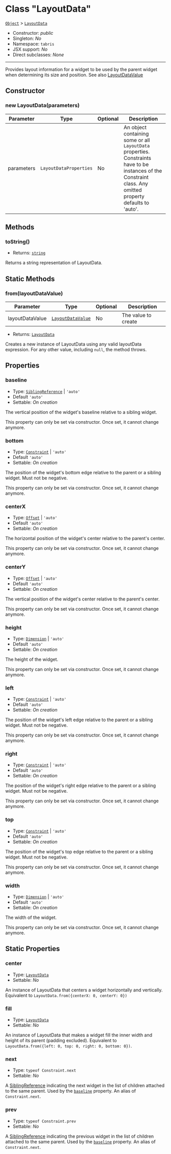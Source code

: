 ---
---
# Class "LayoutData"

<span style="white-space:nowrap;">[`Object`](https://developer.mozilla.org/en-US/docs/Web/JavaScript/Reference/Global_Objects/Object)</span> > <span style="white-space:nowrap;">[`LayoutData`](LayoutData.md)</span>

* Constructor: *public*
* Singleton: *No*
* Namespace: `tabris`
* JSX support: *No*
* Direct subclasses: *None*
--------
Provides layout information for a widget to be used by the parent widget when determining its size and position. See also [LayoutDataValue](./types.md#layoutDataValue)


## Constructor

### new LayoutData(parameters)

Parameter|Type|Optional|Description
-|-|-|-
parameters | <span style="white-space:nowrap;">`LayoutDataProperties`</span> | No | An object containing some or all `LayoutData` properties. Constraints have to be instances of the Constraint class. Any omitted property defaults to 'auto'.

## Methods

### toString()

* Returns: <span style="white-space:nowrap;">[`string`](https://developer.mozilla.org/en-US/docs/Web/JavaScript/Data_structures#String_type)</span>

Returns a string representation of LayoutData.

## Static Methods

### from(layoutDataValue)



Parameter|Type|Optional|Description
-|-|-|-
layoutDataValue | <span style="white-space:nowrap;">[`LayoutDataValue`](../types.md#layoutdatavalue)</span> | No | The value to create
* Returns: <span style="white-space:nowrap;">[`LayoutData`](LayoutData.md)</span>

Creates a new instance of LayoutData using any valid layoutData expression. For any other value, including `null`, the method throws.


## Properties

### baseline


* Type: <span style="white-space:nowrap;">[`SiblingReference`](../types.md#siblingreference) \| `'auto'`</span>
* Default `'auto'`
* Settable: *On creation*



The vertical position of the widget's baseline relative to a sibling widget.

This property can only be set via constructor. Once set, it cannot change anymore.

### bottom


* Type: <span style="white-space:nowrap;">[`Constraint`](Constraint.md) \| `'auto'`</span>
* Default `'auto'`
* Settable: *On creation*



The position of the widget's bottom edge relative to the parent or a sibling widget. Must not be negative.

This property can only be set via constructor. Once set, it cannot change anymore.

### centerX


* Type: <span style="white-space:nowrap;">[`Offset`](../types.md#offset) \| `'auto'`</span>
* Default `'auto'`
* Settable: *On creation*



The horizontal position of the widget's center relative to the parent's center.

This property can only be set via constructor. Once set, it cannot change anymore.

### centerY


* Type: <span style="white-space:nowrap;">[`Offset`](../types.md#offset) \| `'auto'`</span>
* Default `'auto'`
* Settable: *On creation*



The vertical position of the widget's center relative to the parent's center.

This property can only be set via constructor. Once set, it cannot change anymore.

### height


* Type: <span style="white-space:nowrap;">[`Dimension`](../types.md#dimension) \| `'auto'`</span>
* Default `'auto'`
* Settable: *On creation*



The height of the widget.

This property can only be set via constructor. Once set, it cannot change anymore.

### left


* Type: <span style="white-space:nowrap;">[`Constraint`](Constraint.md) \| `'auto'`</span>
* Default `'auto'`
* Settable: *On creation*



The position of the widget's left edge relative to the parent or a sibling widget. Must not be negative.

This property can only be set via constructor. Once set, it cannot change anymore.

### right


* Type: <span style="white-space:nowrap;">[`Constraint`](Constraint.md) \| `'auto'`</span>
* Default `'auto'`
* Settable: *On creation*



The position of the widget's right edge relative to the parent or a sibling widget. Must not be negative.

This property can only be set via constructor. Once set, it cannot change anymore.

### top


* Type: <span style="white-space:nowrap;">[`Constraint`](Constraint.md) \| `'auto'`</span>
* Default `'auto'`
* Settable: *On creation*



The position of the widget's top edge relative to the parent or a sibling widget. Must not be negative.

This property can only be set via constructor. Once set, it cannot change anymore.

### width


* Type: <span style="white-space:nowrap;">[`Dimension`](../types.md#dimension) \| `'auto'`</span>
* Default `'auto'`
* Settable: *On creation*



The width of the widget.

This property can only be set via constructor. Once set, it cannot change anymore.

## Static Properties

### center


* Type: <span style="white-space:nowrap;">[`LayoutData`](LayoutData.md)</span>
* Settable: *No*



An instance of LayoutData that centers a widget horizontally and vertically. Equivalent to `LayoutData.from({centerX: 0, centerY: 0})`

### fill


* Type: <span style="white-space:nowrap;">[`LayoutData`](LayoutData.md)</span>
* Settable: *No*



An instance of LayoutData that makes a widget fill the inner width and height of its parent (padding excluded). Equivalent to `LayoutData.from({left: 0, top: 0, right: 0, bottom: 0})`.

### next


* Type: <span style="white-space:nowrap;">`typeof Constraint.next`</span>
* Settable: *No*



A [SiblingReference](./types.md#SiblingReference) indicating the next widget in the list of children attached to the same parent. Used by the [`baseline`](#baseline) property. An alias of `Constraint.next`.

### prev


* Type: <span style="white-space:nowrap;">`typeof Constraint.prev`</span>
* Settable: *No*



A [SiblingReference](./types.md#SiblingReference) indicating the previous widget in the list of children attached to the same parent. Used by the [`baseline`](#baseline) property. An alias of `Constraint.next`.

